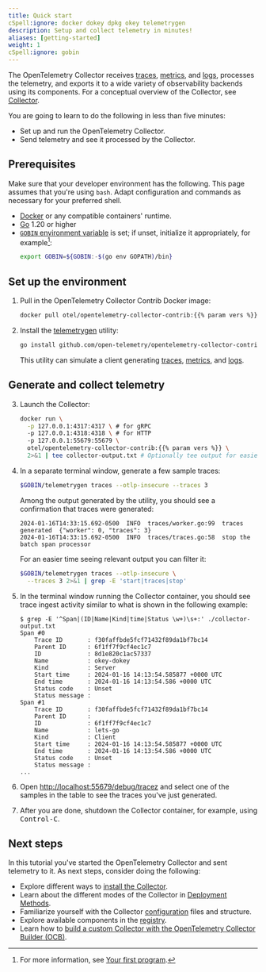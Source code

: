 ```yaml
---
title: Quick start
cSpell:ignore: docker dokey dpkg okey telemetrygen
description: Setup and collect telemetry in minutes!
aliases: [getting-started]
weight: 1
cSpell:ignore: gobin
---
```


<!-- markdownlint-disable ol-prefix blanks-around-fences -->

The OpenTelemetry Collector receives [traces](/docs/concepts/signals/traces/),
[metrics](/docs/concepts/signals/metrics/), and
[logs](/docs/concepts/signals/logs/), processes the telemetry, and exports it to
a wide variety of observability backends using its components. For a conceptual
overview of the Collector, see [Collector](/docs/collector).

You are going to learn to do the following in less than five minutes:

- Set up and run the OpenTelemetry Collector.
- Send telemetry and see it processed by the Collector.

## Prerequisites

Make sure that your developer environment has the following. This page assumes
that you're using `bash`. Adapt configuration and commands as necessary for your
preferred shell.

- [Docker](https://www.docker.com/) or any compatible containers' runtime.
- [Go](https://go.dev/) 1.20 or higher
- [`GOBIN` environment variable][gobin] is set; if unset, initialize it
  appropriately, for example[^1]:
  ```sh
  export GOBIN=${GOBIN:-$(go env GOPATH)/bin}
  ```

[^1]:
    For more information, see
    [Your first program](https://go.dev/doc/code#Command).

## Set up the environment

1. Pull in the OpenTelemetry Collector Contrib Docker image:

   ```sh
   docker pull otel/opentelemetry-collector-contrib:{{% param vers %}}
   ```

2. Install the [telemetrygen] utility:

   ```sh
   go install github.com/open-telemetry/opentelemetry-collector-contrib/cmd/telemetrygen@latest
   ```

   This utility can simulate a client generating [traces], [metrics], and
   [logs].

## Generate and collect telemetry

3. Launch the Collector:

   ```sh
   docker run \
     -p 127.0.0.1:4317:4317 \ # for gRPC
     -p 127.0.0.1:4318:4318 \ # for HTTP
     -p 127.0.0.1:55679:55679 \
     otel/opentelemetry-collector-contrib:{{% param vers %}} \
     2>&1 | tee collector-output.txt # Optionally tee output for easier search later
   ```

4. In a separate terminal window, generate a few sample traces:

   ```sh
   $GOBIN/telemetrygen traces --otlp-insecure --traces 3
   ```

   Among the output generated by the utility, you should see a confirmation that
   traces were generated:

   ```text
   2024-01-16T14:33:15.692-0500  INFO  traces/worker.go:99  traces generated  {"worker": 0, "traces": 3}
   2024-01-16T14:33:15.692-0500  INFO  traces/traces.go:58  stop the batch span processor
   ```

   For an easier time seeing relevant output you can filter it:

   ```sh
   $GOBIN/telemetrygen traces --otlp-insecure \
     --traces 3 2>&1 | grep -E 'start|traces|stop'
   ```

5. In the terminal window running the Collector container, you should see trace
   ingest activity similar to what is shown in the following example:

   ```console
   $ grep -E '^Span|(ID|Name|Kind|time|Status \w+)\s+:' ./collector-output.txt
   Span #0
       Trace ID       : f30faffbde5fcf71432f89da1bf7bc14
       Parent ID      : 6f1ff7f9cf4ec1c7
       ID             : 8d1e820c1ac57337
       Name           : okey-dokey
       Kind           : Server
       Start time     : 2024-01-16 14:13:54.585877 +0000 UTC
       End time       : 2024-01-16 14:13:54.586 +0000 UTC
       Status code    : Unset
       Status message :
   Span #1
       Trace ID       : f30faffbde5fcf71432f89da1bf7bc14
       Parent ID      :
       ID             : 6f1ff7f9cf4ec1c7
       Name           : lets-go
       Kind           : Client
       Start time     : 2024-01-16 14:13:54.585877 +0000 UTC
       End time       : 2024-01-16 14:13:54.586 +0000 UTC
       Status code    : Unset
       Status message :
   ...
   ```

6. Open <http://localhost:55679/debug/tracez> and select one of the samples in
   the table to see the traces you've just generated.

7. After you are done, shutdown the Collector container, for example, using
   <kbd>Control-C</kbd>.

## Next steps

In this tutorial you've started the OpenTelemetry Collector and sent telemetry
to it. As next steps, consider doing the following:

- Explore different ways to [install the Collector](../installation/).
- Learn about the different modes of the Collector in
  [Deployment Methods](../deployment/).
- Familiarize yourself with the Collector
  [configuration](/docs/collector/configuration) files and structure.
- Explore available components in the
  [registry](/ecosystem/registry/?language=collector).
- Learn how to
  [build a custom Collector with the OpenTelemetry Collector Builder (OCB)](/docs/collector/custom-collector/).

[gobin]: https://pkg.go.dev/cmd/go#hdr-Environment_variables
[logs]: /docs/concepts/signals/logs/
[metrics]: /docs/concepts/signals/metrics/
[telemetrygen]:
  https://github.com/open-telemetry/opentelemetry-collector-contrib/tree/main/cmd/telemetrygen
[traces]: /docs/concepts/signals/traces/

